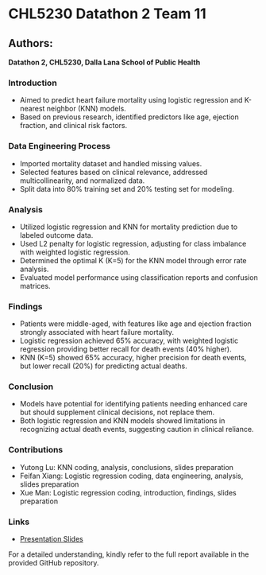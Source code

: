 # CHL5230 Datathon 2 Team 11
## Authors: 

**Datathon 2, CHL5230, Dalla Lana School of Public Health**

### Introduction
- Aimed to predict heart failure mortality using logistic regression and K-nearest neighbor (KNN) models.
- Based on previous research, identified predictors like age, ejection fraction, and clinical risk factors.

### Data Engineering Process
- Imported mortality dataset and handled missing values.
- Selected features based on clinical relevance, addressed multicollinearity, and normalized data.
- Split data into 80% training set and 20% testing set for modeling.

### Analysis
- Utilized logistic regression and KNN for mortality prediction due to labeled outcome data.
- Used L2 penalty for logistic regression, adjusting for class imbalance with weighted logistic regression.
- Determined the optimal K (K=5) for the KNN model through error rate analysis.
- Evaluated model performance using classification reports and confusion matrices.

### Findings
- Patients were middle-aged, with features like age and ejection fraction strongly associated with heart failure mortality.
- Logistic regression achieved 65% accuracy, with weighted logistic regression providing better recall for death events (40% higher).
- KNN (K=5) showed 65% accuracy, higher precision for death events, but lower recall (20%) for predicting actual deaths.

### Conclusion
- Models have potential for identifying patients needing enhanced care but should supplement clinical decisions, not replace them.
- Both logistic regression and KNN models showed limitations in recognizing actual death events, suggesting caution in clinical reliance.

### Contributions
- Yutong Lu: KNN coding, analysis, conclusions, slides preparation
- Feifan Xiang: Logistic regression coding, data engineering, analysis, slides preparation
- Xue Man: Logistic regression coding, introduction, findings, slides preparation

### Links
- [Presentation Slides](https://tinyurl.com/27z9sdpr)

For a detailed understanding, kindly refer to the full report available in the provided GitHub repository.

